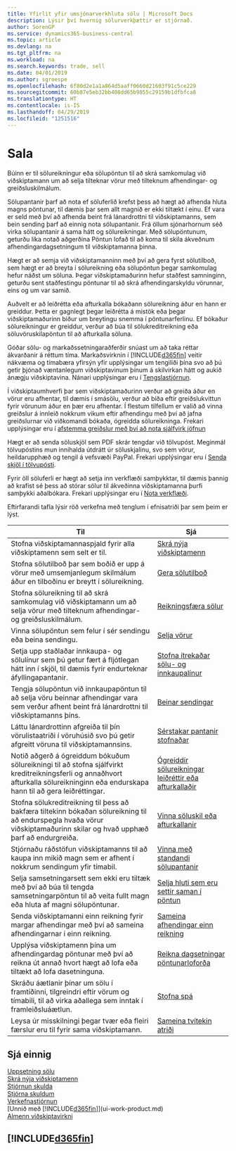 ```yaml
---
title: Yfirlit yfir umsjónarverkhluta sölu | Microsoft Docs
description: Lýsir því hvernig sölurverkþættir er stjórnað.
author: SorenGP
ms.service: dynamics365-business-central
ms.topic: article
ms.devlang: na
ms.tgt_pltfrm: na
ms.workload: na
ms.search.keywords: trade, sell
ms.date: 04/01/2019
ms.author: sgroespe
ms.openlocfilehash: 6f80d2e1a1a864d5aaff0660d21603f91c5ce229
ms.sourcegitcommit: 60b87e5eb32bb408dd65b9855c29159b1dfbfca8
ms.translationtype: HT
ms.contentlocale: is-IS
ms.lasthandoff: 04/29/2019
ms.locfileid: "1251516"
---
```

# <a name="sales"></a>Sala
Búinn er til sölureikningur eða sölupöntun til að skrá samkomulag við viðskiptamann um að selja tilteknar vörur með tilteknum afhendingar- og greiðsluskilmálum.

Sölupantanir þarf að nota ef söluferlið krefst þess að hægt að afhenda hluta magns pöntunar, til dæmis þar sem allt magnið er ekki tiltækt í einu. Ef vara er seld með því að afhenda beint frá lánardrottni til viðskiptamanns, sem bein sending þarf að einnig nota sölupantanir. Frá öllum sjónarhornum séð virka sölupantanir á sama hátt og sölureikningar. Með sölupöntunum, geturðu líka notað aðgerðina Pöntun lofað til að koma til skila ákveðnum afhendingardagsetningum til viðskiptamanna þinna.  

Hægt er að semja við viðskiptamanninn með því að gera fyrst sölutilboð, sem hægt er að breyta í sölureikning eða sölupöntun þegar samkomulag hefur náðst um söluna. Þegar viðskiptamaðurinn hefur staðfest samninginn, geturðu sent staðfestingu pöntunar til að skrá afhendingarskyldu vörunnar, eins og um var samið.

Auðvelt er að leiðrétta eða afturkalla bókaðann sölureikning áður en hann er greiddur. Þetta er gagnlegt þegar leiðrétta á mistök eða þegar viðskiptamaðurinn biður um breytingu snemma í pöntunarferlinu. Ef bókaður sölureikningur er greiddur, verður að búa til sölukreditreikning eða söluvöruskilapöntun til að afturkalla söluna.

Góðar sölu- og markaðssetningaraðferðir snúast um að taka réttar ákvarðanir á réttum tíma. Markaðsvirknin í [!INCLUDE[d365fin](includes/d365fin_md.md)] veitir nákvæma og tímabæra yfirsýn yfir upplýsingar um tengiliði þína svo að þú getir þjónað væntanlegum viðskiptavinum þínum á skilvirkan hátt og aukið ánægju viðskiptavina. Nánari upplýsingar eru í [Tengslastjórnun](marketing-relationship-management.md).

Í viðskiptaumhverfi þar sem viðskiptamaðurinn verður að greiða áður en vörur eru afhentar, til dæmis í smásölu, verður að bíða eftir greiðslukvittun fyrir vörunum áður en þær eru afhentar. Í flestum tilfellum er valið að vinna  greiðslur á innleið nokkrum vikum eftir afhendingu með því að jafna greiðslurnar við viðkomandi bókaða, ógreidda sölureikninga. Frekari upplýsingar eru í [afstemma greiðslur með því að nota sjálfvirk jöfnun](receivables-how-reconcile-payments-auto-application.md)

Hægt er að senda söluskjöl sem PDF skrár tengdar við tölvupóst. Meginmál tölvupóstins mun innihalda útdrátt úr söluskjalinu, svo sem vörur, heildarupphæð og tengil á vefsvæði PayPal. Frekari upplýsingar eru í [Senda skjöl í tölvupósti](ui-how-send-documents-email.md).

Fyrir öll söluferli er hægt að setja inn verkflæði samþykktar, til dæmis þannig að krafist sé þess að stórar sölur til ákveðinna viðskiptamanna þurfi samþykki aðalbókara. Frekari upplýsingar eru í [Nota verkflæði](across-use-workflows.md).

Eftirfarandi tafla lýsir röð verkefna með tenglum í efnisatriði þar sem þeim er lýst.

| Til | Sjá |
| --- | --- |
|Stofna viðskiptamannaspjald fyrir alla viðskiptamenn sem selt er til.|[Skrá nýja viðskiptamenn](sales-how-register-new-customers.md)|
| Stofna sölutilboð þar sem boðið er upp á vörur með umsemjanlegum skilmálum áður en tilboðinu er breytt í sölureikning. |[Gera sölutilboð](sales-how-make-offers.md) |
| Stofna sölureikning til að skrá samkomulag við viðskiptamann um að selja vörur með tilteknum afhendingar- og greiðsluskilmálum. |[Reikningsfæra sölur](sales-how-invoice-sales.md) |
| Vinna sölupöntun sem felur í sér sendingu eða beina sendingu. |[Selja vörur](sales-how-sell-products.md) |
|Setja upp staðlaðar innkaupa- og sölulínur sem þú getur fært á fljótlegan hátt inn í skjöl, til dæmis fyrir endurteknar áfyllingapantanir.|[Stofna ítrekaðar sölu- og innkaupalínur](sales-how-work-standard-lines.md)|  
| Tengja sölupöntun við innkaupapöntun til að selja vöru beinnar afhendingar vara sem verður afhent beint frá lánardrottni til viðskiptamanns þíns. |[Beinar sendingar](sales-how-drop-shipment.md) |
|Láttu lánardrottinn afgreiða til þín vörulistaatriði í vöruhúsið svo þú getir afgreitt vöruna til viðskiptamannsins.|[Sérstakar pantanir stofnaðar](sales-how-to-create-special-orders.md)|
| Notið aðgerð á ógreiddum bókuðum sölureikningi til að stofna sjálfvirkt kreditreikningsferli og annaðhvort afturkalla sölureikninginn eða endurskapa hann til að gera leiðréttingar. |[Ógreiddir sölureikningar leiðréttir eða afturkallaðir](sales-how-correct-cancel-sales-invoice.md) |
| Stofna sölukreditreikning til þess að bakfæra tiltekinn bókaðan sölureikning til að endurspegla hvaða vörur viðskiptamaðurinn skilar og hvað upphæð þarf að endurgreiða. |[Vinna söluskil eða afturkallanir](sales-how-process-sales-returns-cancellations.md) |
|Stjórnaðu ráðstöfun viðskiptamanns til að kaupa inn mikið magn sem er afhent í nokkrum sendingum yfir tímabil.|[Vinna með standandi sölupantanir](sales-how-to-create-blanket-sales-orders.md)|
|Selja samsetningarsett sem ekki eru tiltæk með því að búa til tengda samsetningarpöntun til að veita fullt magn eða hluta af magni sölupöntunar.|[Selja hluti sem eru settir saman í pöntun](assembly-how-to-sell-items-assembled-to-order.md)|
|Senda viðskiptamanni einn reikning fyrir margar afhendingar með því að sameina afhendingarnar í einn reikning.|[Sameina afhendingar einn reikning](sales-how-to-combine-shipments-on-a-single-invoice.md)|
|Upplýsa viðskiptamenn þína um afhendingardag pöntunar með því að reikna út annað hvort hægt að lofa eða tiltækt að lofa dasetninguna.|[Reikna dagsetningar pöntunarloforða](sales-how-to-calculate-order-promising-dates.md)|
|Skráðu áætlanir þínar um sölu í framtíðinni, tilgreindri eftir vörum og tímabili, til að virka aðallega sem inntak í framleiðsluáætlun.|[Stofna spá](production-how-to-create-a-forecast.md)|
|Leysa úr misskilningi þegar tvær eða fleiri færslur eru til fyrir sama viðskiptamann.|[Sameina tvítekin atriði](sales-how-merge-duplicate-records.md)|

## <a name="see-also"></a>Sjá einnig
[Uppsetning sölu](sales-setup-sales.md)  
[Skrá nýja viðskiptamenn](sales-how-register-new-customers.md)  
[Stjórnun skulda](receivables-manage-receivables.md)  
[Stjórna skuldum](payables-manage-payables.md)  
[Verkefnastjórnun](projects-manage-projects.md)    
[Unnið með [!INCLUDE[d365fin](includes/d365fin_md.md)]](ui-work-product.md)  
[Almenn viðskiptavirkni](ui-across-business-areas.md)

## [!INCLUDE[d365fin](includes/free_trial_md.md)]  

